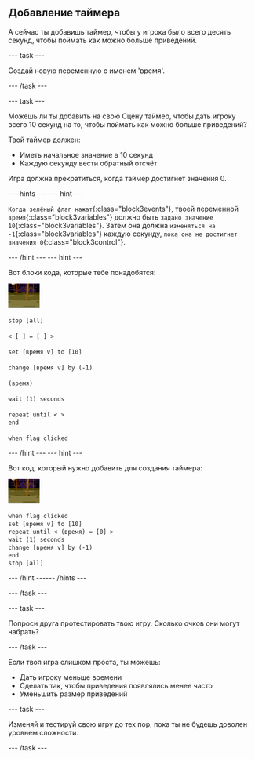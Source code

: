 ## Добавление таймера

А сейчас ты добавишь таймер, чтобы у игрока было всего десять секунд, чтобы поймать как можно больше приведений.

--- task ---

Создай новую переменную с именем 'время'.

--- /task ---

--- task ---

Можешь ли ты добавить на свою Сцену таймер, чтобы дать игроку всего 10 секунд на то, чтобы поймать как можно больше приведений?

Твой таймер должен:

+ Иметь начальное значение в 10 секунд
+ Каждую секунду вести обратный отсчёт

Игра должна прекратиться, когда таймер достигнет значения 0.

--- hints ---
 --- hint ---

`Когда зелёный флаг нажат`{:class="block3events"}, твоей переменной `время`{:class="block3variables"} должно быть `задано значение 10`{:class="block3variables"}. Затем она должна `изменяться на -1`{:class="block3variables"} каждую секунду, `пока она не достигнет значения 0`{:class="block3control"}.

--- /hint --- --- hint ---

Вот блоки кода, которые тебе понадобятся:

![спрайт-приведение](images/ghost-backdrop.png)

```blocks3
stop [all]

< [ ] = [ ] >

set [время v] to [10]

change [время v] by (-1)

(время)

wait (1) seconds

repeat until < >
end

when flag clicked
```

--- /hint --- --- hint ---

Вот код, который нужно добавить для создания таймера:

![фоновая иконка](images/ghost-backdrop.png)

```blocks3
when flag clicked
set [время v] to [10]
repeat until < (время) = [0] >
wait (1) seconds
change [время v] by (-1)
end
stop [all]
```

--- /hint ------ /hints ---

--- /task ---

--- task ---

Попроси друга протестировать твою игру. Сколько очков они могут набрать?

--- /task ---

Если твоя игра слишком проста, ты можешь:

+ Дать игроку меньше времени
+ Сделать так, чтобы приведения появлялись менее часто
+ Уменьшить размер приведений

--- task ---

Изменяй и тестируй свою игру до тех пор, пока ты не будешь доволен уровнем сложности.

--- /task ---